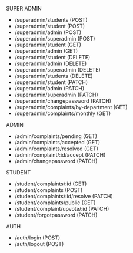 SUPER ADMIN 

- /superadmin/students (POST)
- /superadmin/student (POST)
- /superadmin/admin (POST)
- /superadmin/superadmin (POST) 
- /superadmin/student (GET)
- /superadmin/admin (GET)
- /superadmin/student (DELETE)
- /superadmin/admin (DELETE)
- /superadmin/superadmin (DELETE)
- /superadmin/students (DELETE)
- /superadmin/student (PATCH)
- /superadmin/admin (PATCH)
- /superadmin/superadmin (PATCH)
- /superadmin/changepassword (PATCH)
- /superadmin/complaints/by-department (GET)
- /superadmin/complaints/monthly (GET)

ADMIN
- /admin/complaints/pending (GET)
- /admin/complaints/accepted (GET)
- /admin/complaints/resolved (GET)
- /admin/complaint/:id/accept (PATCH)
- /admin/changepassword (PATCH)

STUDENT 
- /student/complaints/:id (GET)
- /student/complaints (POST)
- /student/complaints/:id/resolve (PATCH)
- /student/complaints/public (GET)
- /student/complaint/upvote/:id (PATCH) 
- /student/forgotpassword (PATCH)

AUTH
- /auth/login (POST)
- /auth/logout (POST)